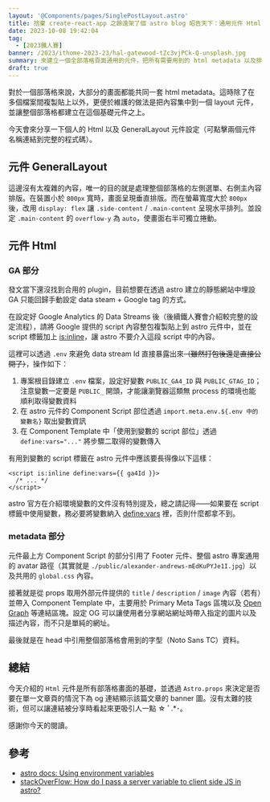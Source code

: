 ```yaml
---
layout: '@Components/pages/SinglePostLayout.astro'
title: 捨棄 create-react-app 之餘還架了個 astro blog 昭告天下：通用元件 Html.astro
date: 2023-10-08 19:42:04
tag:
  - [2023鐵人賽]
banner: /2023/ithome-2023-23/hal-gatewood-tZc3vjPCk-Q-unsplash.jpg
summary: 來建立一個全部落格頁面通用的元件，把所有需要用到的 html metadata 以及排版都集中到 `./src/components/layout/Html.astro` 處理
draft: true
---
```


對於一個部落格來說，大部分的畫面都能共同一套 html metadata。這時除了在多個檔案間複製貼上以外，更便於維護的做法是把內容集中到一個 layout 元件，並讓整個部落格都建立在這個基礎元件之上。

今天會來分享一下個人的 Html 以及 GeneralLayout 元件設定（可點擊兩個元件名稱連結到完整的程式碼）。

## 元件 GeneralLayout

這邊沒有太複雜的內容，唯一的目的就是處理整個部落格的左側選單、右側主內容排版。在裝置小於 `800px` 寬時，畫面呈現垂直排版。而在螢幕寬度大於 `800px` 後，改用 `display: flex` 讓 `.side-content` / `.main-content` 呈現水平排列。並設定 `.main-content` 的 `overflow-y` 為 `auto`，使畫面右半可獨立捲動。

## 元件 Html

### GA 部分

發文當下還沒找到合用的 plugin，目前想要在透過 astro 建立的靜態網站中埋設 GA 只能回歸手動設定 data steam + Google tag 的方式。

在設定好 Google Analytics 的 Data Streams 後（後續鐵人賽會介紹較完整的設定流程），請將 Google 提供的 script 內容整包複製貼上到 astro 元件中，並在 script 標籤加上 [is:inline](https://docs.astro.build/en/reference/directives-reference/#isinline)，讓 astro 不要介入這段 script 中的內容。

這裡可以透過 `.env` 來避免 data stream Id 直接暴露出來~~（雖然打包後還是直接公開了）~~，操作如下：

1. 專案根目錄建立 `.env` 檔案，設定好變數 `PUBLIC_GA4_ID` 與 `PUBLIC_GTAG_ID`；注意變數一定要是 `PUBLIC_` 開頭，才能讓瀏覽器這類無 process 的環境也能順利取得變數資料
2. 在 astro 元件的 Component Script 部位透過 `import.meta.env.${.env 中的變數名}` 取出變數資訊
3. 在 Component Template 中「使用到變數的 script 部位」透過 `define:vars="..."` 將步驟二取得的變數傳入

有用到變數的 script 標籤在 astro 元件中應該要長得像以下這樣：

```astro
<script is:inline define:vars={{ ga4Id }}>
  /* ... */
</script>
```

astro 官方在介紹環境變數的文件沒有特別提及，總之請記得——如果要在 script 標籤中使用變數，務必要將變數納入 [define:vars](https://docs.astro.build/en/reference/directives-reference/#definevars) 裡，否則什麼都拿不到。

### metadata 部分

元件最上方 Component Script 的部分引用了 Footer 元件、整個 astro 專案通用的 avatar 路徑（其實就是 `./public/alexander-andrews-mEdKuPYJe1I.jpg`）以及共用的 `global.css` 內容。

接著就是從 props 取用外部元件提供的 `title` / `description` / `image` 內容（若有）並帶入 Component Template 中，主要用於 Primary Meta Tags 區塊以及 [Open Graph](https://ogp.me/) 等連結區塊。設定 OG 可以讓使用者分享網站網址時帶入指定的圖片以及描述內容，而不只是單純的網址。

最後就是在 head 中引用整個部落格會用到的字型（Noto Sans TC）資料。

## 總結

今天介紹的 `Html` 元件是所有部落格畫面的基礎，並透過 `Astro.props` 來決定是否要在單一文章頁的情況下為 og 連結顯示該篇文章的 banner 圖。沒有太難的技術，但可以讓連結被分享時看起來更吸引人一點 ☆ ﾟ.\*･｡

感謝你今天的閱讀。

## 參考

- [astro docs: Using environment variables](https://docs.astro.build/en/guides/environment-variables/)
- [stackOverFlow: How do I pass a server variable to client side JS in astro?](https://stackoverflow.com/a/73843865)
